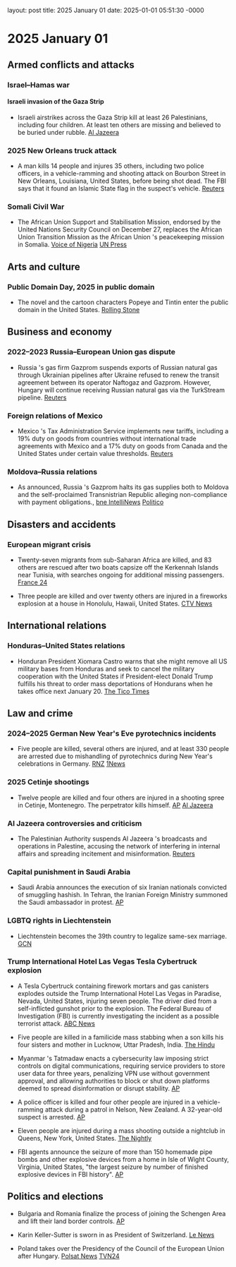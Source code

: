 layout: post
title: 2025 January 01
date: 2025-01-01 05:51:30 -0000

# 2025 January 01

## Armed conflicts and attacks

### Israel–Hamas war

#### Israeli invasion of the Gaza Strip

- Israeli airstrikes across the Gaza Strip kill at least 26 Palestinians, including four children. At least ten others are missing and believed to be buried under rubble. [Al Jazeera](https://www.aljazeera.com/news/2025/1/1/israel-kills-at-least-22-palestinians-across-gaza-on-new-year-day)

### 2025 New Orleans truck attack

- A man kills 14 people and injures 35 others, including two police officers, in a vehicle-ramming and shooting attack on Bourbon Street in New Orleans, Louisiana, United States, before being shot dead. The FBI says that it found an Islamic State flag in the suspect's vehicle. [Reuters](https://www.reuters.com/world/us/multiple-fatalities-truck-crashes-into-new-orleans-crowd-cbs-news-says-2025-01-01/)

### Somali Civil War

- The African Union Support and Stabilisation Mission, endorsed by the United Nations Security Council on December 27, replaces the African Union Transition Mission as the African Union 's peacekeeping mission in Somalia. [Voice of Nigeria](https://von.gov.ng/un-approves-new-au-force-in-somalia/) [UN Press](https://press.un.org/en/2024/sc15955.doc.htm)

## Arts and culture

### Public Domain Day, 2025 in public domain

- The novel and the cartoon characters Popeye and Tintin enter the public domain in the United States. [Rolling Stone](https://www.rollingstone.com/culture/culture-news/popeye-skeleton-dance-singin-in-the-rain-maltese-falcon-public-domain-1235218802/)

## Business and economy

### 2022–2023 Russia–European Union gas dispute

- Russia 's gas firm Gazprom suspends exports of Russian natural gas through Ukrainian pipelines after Ukraine refused to renew the transit agreement between its operator Naftogaz and Gazprom. However, Hungary will continue receiving Russian natural gas via the TurkStream pipeline. [Reuters](https://www.reuters.com/business/energy/russia-halts-gas-exports-europe-via-ukraine-2025-01-01/)

### Foreign relations of Mexico

- Mexico 's Tax Administration Service implements new tariffs, including a 19% duty on goods from countries without international trade agreements with Mexico and a 17% duty on goods from Canada and the United States under certain value thresholds. [Reuters](https://www.reuters.com/world/americas/mexico-unveils-new-tariffs-popular-e-tailers-like-shein-temu-may-be-crosshairs-2024-12-31/)

### Moldova–Russia relations

- As announced, Russia 's Gazprom halts its gas supplies both to Moldova and the self-proclaimed Transnistrian Republic alleging non-compliance with payment obligations., [bne IntelliNews](https://www.intellinews.com/russia-cuts-gas-deliveries-to-moldova-in-attempt-to-undermine-political-stability-359712/) [Politico](https://www.politico.eu/article/moldova-gas-russia-cut-off-russia-cuts-off-gas-to-moldovan-separatists-risking-humanitarian-crisis/)

## Disasters and accidents

### European migrant crisis

- Twenty-seven migrants from sub-Saharan Africa are killed, and 83 others are rescued after two boats capsize off the Kerkennah Islands near Tunisia, with searches ongoing for additional missing passengers. [France 24](https://www.france24.com/en/live-news/20250102-27-sub-saharan-african-migrants-die-off-tunisia-in-shipwrecks)

- Three people are killed and over twenty others are injured in a fireworks explosion at a house in Honolulu, Hawaii, United States. [CTV News](https://www.ctvnews.ca/world/rescuers-find-gruesome-scene-at-a-honolulu-home-after-a-fireworks-blast-kills-3-injures-over-20-1.7162295)

## International relations

### Honduras–United States relations

- Honduran President Xiomara Castro warns that she might remove all US military bases from Honduras and seek to cancel the military cooperation with the United States if President-elect Donald Trump fulfills his threat to order mass deportations of Hondurans when he takes office next January 20. [The Tico Times](https://ticotimes.net/2025/01/02/honduras-threatens-to-expel-u-s-military-bases-over-trumps-deportation-plans)

## Law and crime

### 2024–2025 German New Year's Eve pyrotechnics incidents

- Five people are killed, several others are injured, and at least 330 people are arrested due to mishandling of pyrotechnics during New Year's celebrations in Germany. [RNZ](https://www.rnz.co.nz/news/world/538011/five-dead-in-germany-from-new-year-s-fireworks-accidents) [1News](https://www.1news.co.nz/2025/01/02/german-government-condemns-violence-that-killed-five-on-nye/)

### 2025 Cetinje shootings

- Twelve people are killed and four others are injured in a shooting spree in Cetinje, Montenegro. The perpetrator kills himself. [AP](https://apnews.com/article/montenegro-shooting-gunman-suicide-cetinje-7ab4ac905c4d08bca357251823dd4ee6) [Al Jazeera](https://www.aljazeera.com/news/2025/1/2/at-least-10-killed-in-mass-shooting-in-montenegro-suspect-kills-himself)

### Al Jazeera controversies and criticism

- The Palestinian Authority suspends Al Jazeera 's broadcasts and operations in Palestine, accusing the network of interfering in internal affairs and spreading incitement and misinformation. [Reuters](https://www.reuters.com/world/middle-east/palestinian-authority-suspends-broadcast-qatars-al-jazeera-tv-temporarily-2025-01-01/)

### Capital punishment in Saudi Arabia

- Saudi Arabia announces the execution of six Iranian nationals convicted of smuggling hashish. In Tehran, the Iranian Foreign Ministry summoned the Saudi ambassador in protest. [AP](https://apnews.com/article/iran-saudi-arabia-hashish-executions-efd48a3efcdbf2664e14c8ccf879f323)

### LGBTQ rights in Liechtenstein

- Liechtenstein becomes the 39th country to legalize same-sex marriage. [GCN](https://gcn.ie/liechtenstein-legalise-same-sex-marriage/)

### Trump International Hotel Las Vegas Tesla Cybertruck explosion

- A Tesla Cybertruck containing firework mortars and gas canisters explodes outside the Trump International Hotel Las Vegas in Paradise, Nevada, United States, injuring seven people. The driver died from a self-inflicted gunshot prior to the explosion. The Federal Bureau of Investigation (FBI) is currently investigating the incident as a possible terrorist attack. [ABC News](https://abc7.com/post/trump-tower-fire-police-investigating-vehicle-explosion-las-vegas-nevada-hotel-driver-dead/15737979/)

- Five people are killed in a familicide mass stabbing when a son kills his four sisters and mother in Lucknow, Uttar Pradesh, India. [The Hindu](https://www.thehindu.com/news/national/uttar-pradesh/five-of-family-found-dead-in-lucknow-hotel-accused-held/article69049292.ece)

- Myanmar 's Tatmadaw enacts a cybersecurity law imposing strict controls on digital communications, requiring service providers to store user data for three years, penalizing VPN use without government approval, and allowing authorities to block or shut down platforms deemed to spread disinformation or disrupt stability. [AP](https://apnews.com/article/internet-online-censorship-law-repression-8128ba7a2c02555217c6a64ab641eaf6)

- A police officer is killed and four other people are injured in a vehicle-ramming attack during a patrol in Nelson, New Zealand. A 32-year-old suspect is arrested. [AP](https://apnews.com/article/police-officer-killed-zealand-nelson-lyn-fleming-475f2a6aa1a5e7739b19d3fd1e724733)

- Eleven people are injured during a mass shooting outside a nightclub in Queens, New York, United States. [The Nightly](https://thenightly.com.au/world/new-york-nightclub-mass-shooting-11-people-reportedly-injured-after-incident-at-amazura-night-club-in-queens-c-17263836)

- FBI agents announce the seizure of more than 150 homemade pipe bombs and other explosive devices from a home in Isle of Wight County, Virginia, United States, "the largest seizure by number of finished explosive devices in FBI history". [AP](https://apnews.com/article/homemade-bombs-seized-virginia-firearms-c68488480ef8bd3de7b432272399aa28)

## Politics and elections

- Bulgaria and Romania finalize the process of joining the Schengen Area and lift their land border controls. [AP](https://apnews.com/article/bulgaria-romania-full-membership-schengen-area-8f63edc2d0dfa7e1d14934ea1cd9b2a2)

- Karin Keller-Sutter is sworn in as President of Switzerland. [Le News](https://lenews.ch/2024/12/27/switzerlands-new-president-in-2025/)

- Poland takes over the Presidency of the Council of the European Union after Hungary. [Polsat News](https://www.polsatnews.pl/wiadomosc/2025-01-03/inauguracja-polskiej-prezydencji-w-ue/) [TVN24](https://tvn24.pl/polska/polska-prezydencja-w-radzie-unii-europejskiej-oficjalna-inauguracja-przemowienie-premiera-donalda-tuska-st8245824)